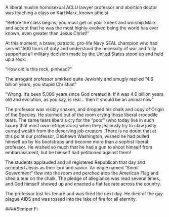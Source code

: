 A liberal muslim homosexual ACLU lawyer professor and abortion doctor was teaching a class on Karl Marx, known atheist

“Before the class begins, you must get on your knees and worship Marx and accept that he was the most highly-evolved being the world has ever known, even greater than Jesus Christ!”

At this moment, a brave, patriotic, pro-life Navy SEAL champion who had served 1500 tours of duty and understood the necessity of war and fully supported all military decision made by the United States stood up and held up a rock.

“How old is this rock, pinhead?”

The arrogant professor smirked quite Jewishly and smugly replied “4.6 billion years, you stupid Christian”

“Wrong. It’s been 5,000 years since God created it. If it was 4.6 billion years old and evolution, as you say, is real… then it should be an animal now”

The professor was visibly shaken, and dropped his chalk and copy of Origin of the Species. He stormed out of the room crying those liberal crocodile tears. The same tears liberals cry for the “poor” (who today live in such luxury that most own refrigerators) when they jealously try to claw justly earned wealth from the deserving job creators. There is no doubt that at this point our professor, DeShawn Washington, wished he had pulled himself up by his bootstraps and become more than a sophist liberal professor. He wished so much that he had a gun to shoot himself from embarrassment, but he himself had petitioned against them!

The students applauded and all registered Republican that day and accepted Jesus as their lord and savior. An eagle named “*Small Government*” flew into the room and perched atop the American Flag and shed a tear on the chalk. The pledge of allegiance was read several times, and God himself showed up and enacted a flat tax rate across the country.

The professor lost his tenure and was fired the next day. He died of the gay plague AIDS and was tossed into the lake of fire for all eternity.

####Semper Fi